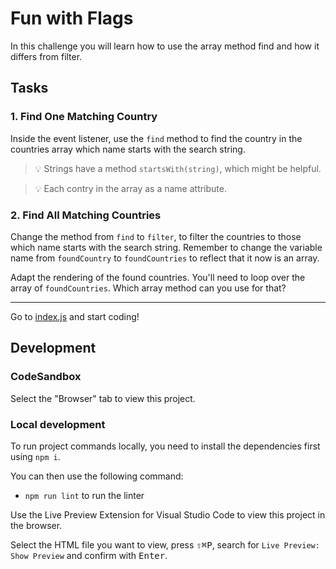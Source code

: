 # Fun with Flags

In this challenge you will learn how to use the array method find and how it differs from filter.

## Tasks

### 1. Find One Matching Country

Inside the event listener, use the `find` method to find the country in the countries array which name starts with the search string.

> 💡 Strings have a method `startsWith(string)`, which might be helpful.

> 💡 Each contry in the array as a name attribute.

### 2. Find All Matching Countries

Change the method from `find` to `filter`, to filter the countries to those which name starts with the search string. Remember to change the variable name from `foundCountry` to `foundCountries` to reflect that it now is an array.

Adapt the rendering of the found countries. You'll need to loop over the array of `foundCountries`. Which array method can you use for that?

---

Go to [index.js](./index.js) and start coding!

## Development

### CodeSandbox

Select the "Browser" tab to view this project.

### Local development

To run project commands locally, you need to install the dependencies first using `npm i`.

You can then use the following command:

- `npm run lint` to run the linter

Use the Live Preview Extension for Visual Studio Code to view this project in the browser.

Select the HTML file you want to view, press <kbd>⇧</kbd><kbd>⌘</kbd><kbd>P</kbd>, search for `Live Preview: Show Preview` and confirm with <kbd>Enter</kbd>.
